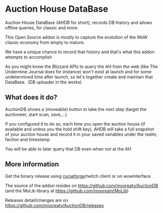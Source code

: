 # Auction House DataBase
Auction House DataBase (AHDB for short), records DB history and allows offline queries, for classic and more.

This Open Source addon is mostly to capture the evolution of the WoW classic economy from empty to mature.

We have a unique chance to record that history and that's what this addon attempts to accomplish

As you might know the Blizzard APIs to query the AH from the web (like The Undermine Journal does for instance) won't exist at launch and for some undetermined time after launch, so let's together create and maintain that DataBase.  (DB uploader in the works)

## What does it do?

AuctionDB shows a (moveable) button to take the next step (target the auctioneer, start scan, save,...)

If you configured it to do so, each time you open the auction house (if available and unless you the hold shift key), AHDB will take a full snapshot of your auction house and record it in your saved variables under the realm, faction and timestamp

You will be able to later query that DB even when not at the AH

## More information

Get the binary release using [curseforge](https://www.curseforge.com/wow/addons/auction-house-database)/twitch
client or on wowinterface

The source of the addon resides on https://github.com/mooreatv/AuctionDB
(and the MoLib library at https://github.com/mooreatv/MoLib)

Releases detail/changes are on https://github.com/mooreatv/AuctionDB/releases
